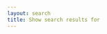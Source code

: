 ```yaml
---
layout: search
title: Show search results for
---
```

<link rel="stylesheet" href="{{site.baseurl}}/css/search.css">
<script src="{{site.baseurl}}/js/jquery.tinysort.js"></script>
<script>
 $(document).ready(function() {
	//var q = window.location.search.substring(1).split('=')[1];
	
	/*JekyllSearch.init({
		searchInput: window.location.search.substring(1).split('=')[1],
		jsonFile: "{{site.baseurl}}/search.json",
		searchResultsHeader: "<h1>Search results:</h1>",
		template: "<li><a class='search-result' href='{{site.baseurl}}{url}'>{title}</a></li>",
		searchResults : document.getElementById("search-results"),
		limit: '25',
		noResults: "<h2>No matches found.</h2>",
		fuzzy: true
	});*/
	$().sdataJekyllSearch({
		jsonFile: "{{site.baseurl}}/search.json",
		baseUrl: "{{site.baseurl}}",
		searchResultsTitle: "",	// without title
		template: "<a class='search-result' href='{{site.baseurl}}{url}'>{title}</a><br />",
		body: "content",	// show content
		bodyLen: 500,
		searchResults : "#search-results",
		limit: '25',
		noResults: "<h2>No matches found.</h2><br /><br /><br /><br /><br /><br /><br />"
	});
	
	$('#project_title_subp').html($('#project_title_subp').text() + " <span class='query'>" + window.location.search.substring(1).split('=')[1] + "</span>");
 });
</script>


<div id="results">
  <!--h1><script>document.write("<span class='query'>" + window.location.search.substring(1).split('=')[1] + "</span>");</script></h1-->

  <ul id="search-results">
    <!-- results lists -->
  </ul>
</div>